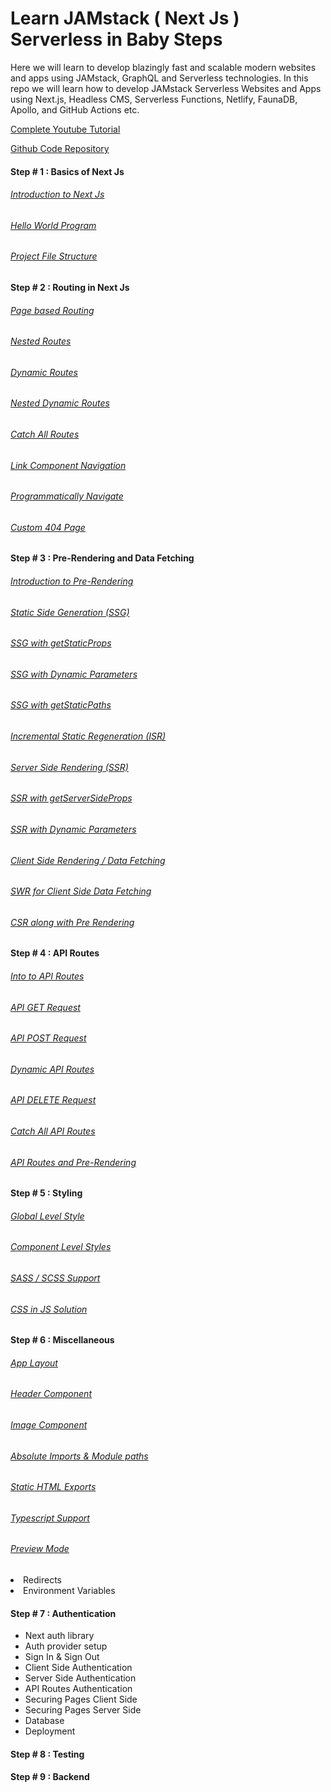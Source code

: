 # Learn JAMstack ( Next Js ) Serverless in Baby Steps

Here we will learn to develop blazingly fast and scalable modern websites and apps using JAMstack, GraphQL and Serverless technologies. In this repo we will learn how to develop JAMstack Serverless Websites and Apps using Next.js, Headless CMS, Serverless Functions, Netlify, FaunaDB, Apollo, and GitHub Actions etc.

[Complete Youtube Tutorial](https://youtube.com/playlist?list=PLC3y8-rFHvwgC9mj0qv972IO5DmD-H0ZH)

[Github Code Repository](https://github.com/gopinav/Next-JS-Tutorials)

#### Step # 1 : Basics of Next Js

###### [Introduction to Next Js](https://youtu.be/9P8mASSREYM)

###### [Hello World Program](https://youtu.be/RY6B7JSBRRg)

###### [Project File Structure](https://youtu.be/e-3UPyuOCq0)

#### Step # 2 : Routing in Next Js

###### [Page based Routing](https://youtu.be/hvYKrqnY8LM)

###### [Nested Routes](https://youtu.be/f-6GAntaum4)

###### [Dynamic Routes](https://youtu.be/Ql5kyJaYbls)
  
###### [Nested Dynamic Routes](https://youtu.be/nfAxNTmme64)
  
###### [Catch All Routes](https://youtu.be/ZHn726VDoIY)

###### [Link Component Navigation](https://youtu.be/sigcnKAPddM)
  
###### [Programmatically Navigate](https://youtu.be/8jhLvnm7fmE)
  
###### [Custom 404 Page](https://youtu.be/vpSDQawRpEk)

#### Step # 3 : Pre-Rendering and Data Fetching

###### [Introduction to Pre-Rendering](https://youtu.be/BeXbCgRxifs)

###### [Static Side Generation (SSG)](https://youtu.be/keP1PygtJ8c)

###### [SSG with getStaticProps](https://youtu.be/7UouvxZ6OaM)

###### [SSG with Dynamic Parameters](https://youtu.be/1XEe-ng57GA)

###### [SSG with getStaticPaths](https://youtu.be/TOIRxWQPgi0)

###### [Incremental Static Regeneration (ISR)](https://youtu.be/d5unMDna5ng)

###### [Server Side Rendering (SSR)](https://youtu.be/3eUZeuGXo_U)

###### [SSR with getServerSideProps](https://youtu.be/cPqG8-NoxM0)

###### [SSR with Dynamic Parameters](https://youtu.be/UP8s2_8jxIQ)

###### [Client Side Rendering / Data Fetching](https://youtu.be/k9b_tIhnkls)

###### [SWR for Client Side Data Fetching](https://youtu.be/CQ5yHU1wYOo)

###### [CSR along with Pre Rendering](https://youtu.be/yFvLLPBubfw)

#### Step # 4 : API Routes

###### [Into to API Routes](https://youtu.be/aZkZUduCauo)

###### [API GET Request](https://youtu.be/GgzWFxIiwK4)

###### [API POST Request](https://youtu.be/wqHGLjuXuHo)

###### [Dynamic API Routes](https://youtu.be/tuxk_VbocBk)

###### [API DELETE Request](https://youtu.be/je8jPi8KOY4)
  
###### [Catch All API Routes](https://youtu.be/Y8HJCfWRMTE) 

###### [API Routes and Pre-Rendering](https://youtu.be/lmB340ym6SE) 

#### Step # 5 : Styling

###### [Global Level Style](https://youtu.be/k0UTW9dwfbk)

###### [Component Level Styles](https://youtu.be/NHr1HduGz08)

###### [SASS / SCSS Support](https://youtu.be/_14sPRuHcYw)

###### [CSS in JS Solution](https://youtu.be/Tj22PRt2hiU)

#### Step # 6 : Miscellaneous

###### [App Layout](https://youtu.be/9g_3Zsoj17I)

###### [Header Component](https://youtu.be/vWWd5ezQTic)

###### [Image Component](https://youtu.be/ZRZngn_GdXY)

###### [Absolute Imports & Module paths](https://youtu.be/V-ntY44UvhM)

###### [Static HTML Exports](https://youtu.be/T2Z6JVzz854)

###### [Typescript Support](https://youtu.be/2SLLvO9OK10)

###### [Preview Mode](https://youtu.be/BYvH0G02uuI)

  <li>Redirects</li>
  <li>Environment Variables</li>
</ul>

#### Step # 7 : Authentication

<ul>
  <li>Next auth library</li>
  <li>Auth provider setup</li>
  <li>Sign In & Sign Out</li>
  <li>Client Side Authentication</li>
  <li>Server Side Authentication</li>
  <li>API Routes Authentication</li>
  <li>Securing Pages Client Side</li>
  <li>Securing Pages Server Side</li>
  <li>Database</li>
  <li>Deployment</li>
</ul>

#### Step # 8 : Testing

#### Step # 9 : Backend
